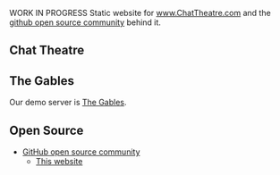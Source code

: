 WORK IN PROGRESS Static website for www.ChatTheatre.com and the [github open source community](https://github.com/ChatTheatre/) behind it.

## Chat Theatre

## The Gables

Our demo server is [The Gables](https://login.gables.chattheatre.com).

## Open Source

* [GitHub open source community](https://github.com/ChatTheatre/)
   * [This website](https://github.com/ChatTheatre/www.ChatTheatre.com)

